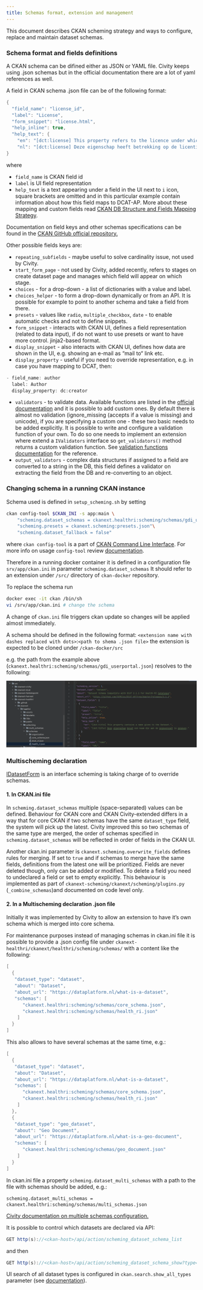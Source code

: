 ```yaml
---
title: Schemas format, extension and management
---
```

<!--
SPDX-FileCopyrightText: 2024 Stichting Health-RI
SPDX-FileContributor: PNED G.I.E.

SPDX-License-Identifier: CC-BY-4.0
-->

This document describes CKAN scheming strategy and ways to configure, replace and maintain dataset schemas.

### Schema format and fields definitions

A CKAN schema can be difined either as JSON or YAML file. Civity keeps using .json schemas but in the official documentation there are a lot of yaml references as well.

A field in CKAN schema .json file can be of the following format:

```java
{
  "field_name": "license_id",
  "label": "License",
  "form_snippet": "license.html",
  "help_inline": true,
  "help_text": {
    "en": "[dct:license] This property refers to the licence under which the Dataset is made available.",
    "nl": "[dct:license] Deze eigenschap heeft betrekking op de licentie waaronder de Dataset beschikbaar wordt gesteld."
}
```

where

* `field_name` is CKAN field id
* `label` is UI field representation
* `help_text` is a text appearing under a field in the UI next to `i` icon, square brackets are omitted and in this particular example contain information about how this field maps to DCAT-AP. More about these mapping and custom fields read [CKAN DB Structure and Fields Mapping Strategy](https://health-ri.atlassian.net/wiki/spaces/HD/pages/184811642/WIP+CKAN+DB+Structure+and+Fields+Mapping+Strategy).

Documentation on field keys and other schemas specifications can be found in the [CKAN GitHub official repository.](https://github.com/ckan/ckanext-scheming/tree/release-3.0.0#field-keys)

Other possible fields keys are:

* `repeating_subfields` - maybe useful to solve cardinality issue, not used by Civity.
* `start_form_page` - not used by Civity, added recently, refers to stages on create dataset page and manages which field will appear on which stage.
* `choices` - for a drop-down - a list of dictionaries with a value and label.
* `choices_helper` - to form a drop-down dynamically or from an API. It is possible for example to point to another schema and take a field from there.
* `presets` - values like `radio`, `multiple_checkbox`, `date` - to enable automatic checks and not to define snippets.
* `form_snippet` - interacts with CKAN UI, defines a field representation (related to data input), if do not want to use presets or want to have more control. jinja2-based format.
* `display_snippet` - also interacts with CKAN UI, defines how data are shown in the UI, e.g. showing an e-mail as “mail to“ link etc.
* `display_property` - useful if you need to override representation, e.g. in case you have mapping to DCAT, then:

```java
- field_name: author
  label: Author
  display_property: dc:creator
```

* `validators` - to validate data. Available functions are listed in the [official documentation](https://docs.ckan.org/en/2.9/extensions/validators.html) and it is possible to add custom ones. By default there is almost no validation (ignore_missing (accepts if a value is missing) and unicode), if you are specifying a custom one - these two basic needs to be added explicitly. It is possible to write and configure a validation function of your own. To do so one needs to implement an extension where extend a `IValidators` interface so `get_validators()` method returns a custom validation function. See [validation functions documentation](https://docs.ckan.org/en/2.9/extensions/validators.html) for the reference.
* `output_validators` - complex data structures if assigned to a field are converted to a string in the DB, this field defines a validator on extracting the field from the DB and re-converting to an object.

### Changing schema in a running CKAN instance

Schema used is defined in `setup_scheming.sh` by setting

```bash
ckan config-tool $CKAN_INI -s app:main \
    "scheming.dataset_schemas = ckanext.healthri:scheming/schemas/gdi_userportal.json"\
    "scheming.presets = ckanext.scheming:presets.json"\
    "scheming.dataset_fallback = false"
```

where `ckan config-tool` is a part of [CKAN Command Line Interface](https://docs.ckan.org/en/2.9/maintaining/cli.html#). For more info on usage `config-tool` review [documentation](https://docs.ckan.org/en/2.9/maintaining/cli.html#config-tool-tool-for-editing-options-in-a-ckan-config-file).

Therefore in a running docker container it is defined in a configuration file `srv/app/ckan.ini` in parameter `scheming.dataset_schemas` It should refer to an extension under `/src/` directory of `ckan-docker` repository.

To replace the schema run

```bash
docker exec -it ckan /bin/sh
vi /srv/app/ckan.ini # change the schema
```

A change of `ckan.ini` file triggers ckan update so changes will be applied almost immediately.

A schema should be defined in the following format: `<extension name with dashes replaced with dots>`:`<path to shema .json file>` the extension is expected to be cloned under `/ckan-docker/src`

e.g. the path from the example above (`ckanext.healthri:scheming/schemas/gdi_userportal.json`) resolves to the following:

![Scheming](./scheming.png)

### Multischeming declaration

[IDatasetForm](https://docs.ckan.org/en/2.9/extensions/adding-custom-fields.html#) is an interface scheming is taking charge of to override schemas.

#### 1. In CKAN.ini file

In `scheming.dataset_schemas` multiple (space-separated) values can be defined. Behaviour for CKAN core and CKAN Civity-extended differs in a way that for core CKAN if two schemas have the same `dataset_type` field, the system will pick up the latest. Civity improved this so two schemas of the same type are merged, the order of schemas specified in `scheming.dataset_schemas` will be reflected in order of fields in the CKAN UI.

Another ckan.ini parameter is `ckanext.scheming.overwrite_fields` defines rules for merging. If set to `true` and if schemas to merge have the same fields, definitions from the latest one will be prioritized. Fields are never deleted though, only can be added or modified. To delete a field you need to undeclared a field or set to empty explicitly. This behaviour is implemented as part of `ckanext-scheming/ckanext/scheming/plugins.py` (`_combine_schemas`)and documented on code level only.

#### 2. In a Multischeming declaration .json file

Initially it was implemented by Civity to allow an extension to have it’s own schema which is merged into core schema.

For maintenance purposes instead of managing schemas in ckan.ini file it is possible to provide a .json config file under `ckanext-healthri/ckanext/healthri/scheming/schemas/` with a content like the following:

```java
[
  {
   "dataset_type": "dataset",
   "about": "Dataset",
   "about_url": "https://dataplatform.nl/what-is-a-dataset",
   "schemas": [
      "ckanext.healthri:scheming/schemas/core_schema.json",
      "ckanext.healthri:scheming/schemas/health_ri.json"
    ]
  }
]
```

This also allows to have several schemas at the same time, e.g.:

```java
[
  {
   "dataset_type": "dataset",
   "about": "Dataset",
   "about_url": "https://dataplatform.nl/what-is-a-dataset",
   "schemas": [
      "ckanext.healthri:scheming/schemas/core_schema.json",
      "ckanext.healthri:scheming/schemas/health_ri.json"
    ]
  },
  {
   "dataset_type": "geo_dataset",
   "about": "Geo Document",
   "about_url": "https://dataplatform.nl/what-is-a-geo-document",
   "schemas": [
      "ckanext.healthri:scheming/schemas/geo_document.json"
    ]
  }
]
```

In ckan.ini file a property `scheming.dataset_multi_schemas` with a path to the file with schemas should be added, e.g.:

```
scheming.dataset_multi_schemas = ckanext.healthri:scheming/schemas/multi_schemas.json
```

[Civity documentation on multiple schemas configuration.](https://github.com/CivityNL/ckanext-scheming/tree/release-3.0.0-civity#configuration)

It is possible to control which datasets are declared via API:

```java
GET http(s)://<ckan-host>/api/action/scheming_dataset_schema_list
```

and then

```java
GET http(s)://<ckan-host>/api/action/scheming_dataset_schema_show?type=<dataset_type>
```

UI search of all dataset types is configured in `ckan.search.show_all_types` parameter (see [documentation](https://docs.ckan.org/en/latest/maintaining/configuration.html#search-settings)).
